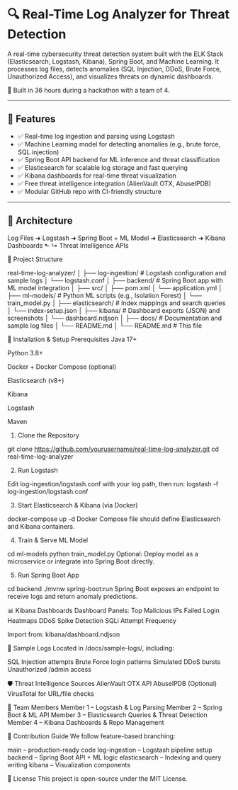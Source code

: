 # 🔍 Real-Time Log Analyzer for Threat Detection

A real-time cybersecurity threat detection system built with the ELK Stack (Elasticsearch, Logstash, Kibana), Spring Boot, and Machine Learning. It processes log files, detects anomalies (SQL Injection, DDoS, Brute Force, Unauthorized Access), and visualizes threats on dynamic dashboards.

🚀 Built in 36 hours during a hackathon with a team of 4.

---

## 📌 Features

- ✅ Real-time log ingestion and parsing using Logstash  
- ✅ Machine Learning model for detecting anomalies (e.g., brute force, SQL injection)  
- ✅ Spring Boot API backend for ML inference and threat classification  
- ✅ Elasticsearch for scalable log storage and fast querying  
- ✅ Kibana dashboards for real-time threat visualization  
- ✅ Free threat intelligence integration (AlienVault OTX, AbuseIPDB)  
- ✅ Modular GitHub repo with CI-friendly structure  

---

## 🧱 Architecture

Log Files ➜ Logstash ➜ Spring Boot + ML Model ➜ Elasticsearch ➜ Kibana Dashboards
                                  ⬑         ↳ Threat Intelligence APIs


📂 Project Structure

real-time-log-analyzer/
│
├── log-ingestion/         # Logstash configuration and sample logs
│   └── logstash.conf
│
├── backend/               # Spring Boot app with ML model integration
│   ├── src/
│   ├── pom.xml
│   └── application.yml
│
├── ml-models/             # Python ML scripts (e.g., Isolation Forest)
│   └── train_model.py
│
├── elasticsearch/         # Index mappings and search queries
│   └── index-setup.json
│
├── kibana/                # Dashboard exports (JSON) and screenshots
│   └── dashboard.ndjson
│
├── docs/                  # Documentation and sample log files
│   └── README.md
│
└── README.md              # This file


🔧 Installation & Setup
Prerequisites
Java 17+

Python 3.8+

Docker + Docker Compose (optional)

Elasticsearch (v8+)

Kibana

Logstash

Maven

1. Clone the Repository

git clone https://github.com/yourusername/real-time-log-analyzer.git
cd real-time-log-analyzer

2. Run Logstash

Edit log-ingestion/logstash.conf with your log path, then run:
logstash -f log-ingestion/logstash.conf

3. Start Elasticsearch & Kibana (via Docker)

docker-compose up -d
Docker Compose file should define Elasticsearch and Kibana containers.

4. Train & Serve ML Model

cd ml-models
python train_model.py
Optional: Deploy model as a microservice or integrate into Spring Boot directly.

5. Run Spring Boot App

cd backend
./mvnw spring-boot:run
Spring Boot exposes an endpoint to receive logs and return anomaly predictions.

📊 Kibana Dashboards
Dashboard Panels:
Top Malicious IPs
Failed Login Heatmaps
DDoS Spike Detection
SQLi Attempt Frequency

Import from: kibana/dashboard.ndjson

📁 Sample Logs
Located in /docs/sample-logs/, including:

SQL Injection attempts
Brute Force login patterns
Simulated DDoS bursts
Unauthorized /admin access

🛡️ Threat Intelligence Sources
AlienVault OTX API
AbuseIPDB
(Optional) VirusTotal for URL/file checks

👥 Team Members
Member 1 – Logstash & Log Parsing
Member 2 – Spring Boot & ML API
Member 3 – Elasticsearch Queries & Threat Detection
Member 4 – Kibana Dashboards & Repo Management

🤝 Contribution Guide
We follow feature-based branching:

main – production-ready code
log-ingestion – Logstash pipeline setup
backend – Spring Boot API + ML logic
elasticsearch – Indexing and query writing
kibana – Visualization components

📜 License
This project is open-source under the MIT License.